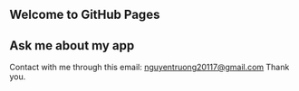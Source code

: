 ## Welcome to GitHub Pages

## Ask me about my app
Contact with me through this email: nguyentruong20117@gmail.com
Thank you.
